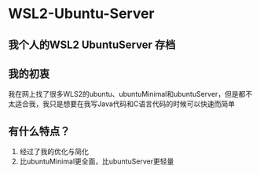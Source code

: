 # WSL2-Ubuntu-Server
## 我个人的WSL2 UbuntuServer 存档

## 我的初衷
我在网上找了很多WLS2的ubuntu、ubuntuMinimal和ubuntuServer，但是都不太适合我，我只是想要在我写Java代码和C语言代码的时候可以快速而简单

## 有什么特点？
1. 经过了我的优化与简化
2. 比ubuntuMinimal更全面，比ubuntuServer更轻量
